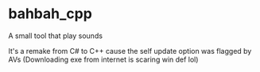 # bahbah_cpp
A small tool that play sounds

It's a remake from C# to C++ cause the self update option was flagged by AVs (Downloading exe from internet is scaring win def lol)

